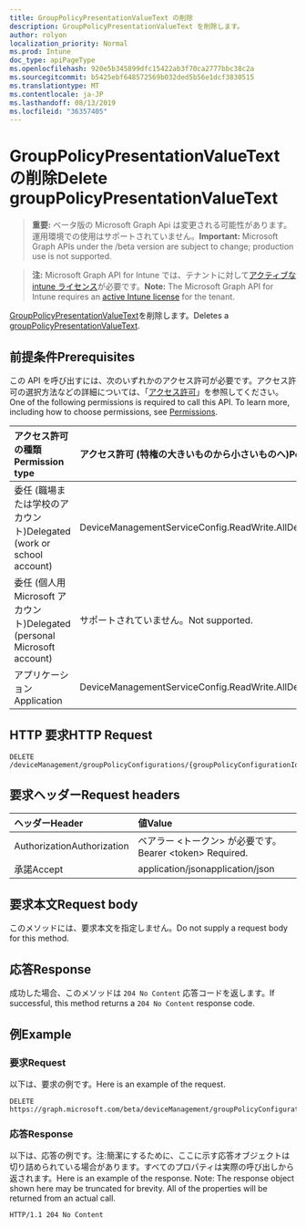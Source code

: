 ```yaml
---
title: GroupPolicyPresentationValueText の削除
description: GroupPolicyPresentationValueText を削除します。
author: rolyon
localization_priority: Normal
ms.prod: Intune
doc_type: apiPageType
ms.openlocfilehash: 920e5b345899dfc15422ab3f70ca2777bbc38c2a
ms.sourcegitcommit: b5425ebf648572569b032ded5b56e1dcf3830515
ms.translationtype: MT
ms.contentlocale: ja-JP
ms.lasthandoff: 08/13/2019
ms.locfileid: "36357405"
---
```

# <a name="delete-grouppolicypresentationvaluetext"></a><span data-ttu-id="2a117-103">GroupPolicyPresentationValueText の削除</span><span class="sxs-lookup"><span data-stu-id="2a117-103">Delete groupPolicyPresentationValueText</span></span>

> <span data-ttu-id="2a117-104">**重要:** ベータ版の Microsoft Graph Api は変更される可能性があります。運用環境での使用はサポートされていません。</span><span class="sxs-lookup"><span data-stu-id="2a117-104">**Important:** Microsoft Graph APIs under the /beta version are subject to change; production use is not supported.</span></span>

> <span data-ttu-id="2a117-105">**注:** Microsoft Graph API for Intune では、テナントに対して[アクティブな intune ライセンス](https://go.microsoft.com/fwlink/?linkid=839381)が必要です。</span><span class="sxs-lookup"><span data-stu-id="2a117-105">**Note:** The Microsoft Graph API for Intune requires an [active Intune license](https://go.microsoft.com/fwlink/?linkid=839381) for the tenant.</span></span>

<span data-ttu-id="2a117-106">[GroupPolicyPresentationValueText](../resources/intune-grouppolicy-grouppolicypresentationvaluetext.md)を削除します。</span><span class="sxs-lookup"><span data-stu-id="2a117-106">Deletes a [groupPolicyPresentationValueText](../resources/intune-grouppolicy-grouppolicypresentationvaluetext.md).</span></span>

## <a name="prerequisites"></a><span data-ttu-id="2a117-107">前提条件</span><span class="sxs-lookup"><span data-stu-id="2a117-107">Prerequisites</span></span>
<span data-ttu-id="2a117-p101">この API を呼び出すには、次のいずれかのアクセス許可が必要です。アクセス許可の選択方法などの詳細については、「[アクセス許可](/graph/permissions-reference)」を参照してください。</span><span class="sxs-lookup"><span data-stu-id="2a117-p101">One of the following permissions is required to call this API. To learn more, including how to choose permissions, see [Permissions](/graph/permissions-reference).</span></span>

|<span data-ttu-id="2a117-110">アクセス許可の種類</span><span class="sxs-lookup"><span data-stu-id="2a117-110">Permission type</span></span>|<span data-ttu-id="2a117-111">アクセス許可 (特権の大きいものから小さいものへ)</span><span class="sxs-lookup"><span data-stu-id="2a117-111">Permissions (from most to least privileged)</span></span>|
|:---|:---|
|<span data-ttu-id="2a117-112">委任 (職場または学校のアカウント)</span><span class="sxs-lookup"><span data-stu-id="2a117-112">Delegated (work or school account)</span></span>|<span data-ttu-id="2a117-113">DeviceManagementServiceConfig.ReadWrite.All</span><span class="sxs-lookup"><span data-stu-id="2a117-113">DeviceManagementServiceConfig.ReadWrite.All</span></span>|
|<span data-ttu-id="2a117-114">委任 (個人用 Microsoft アカウント)</span><span class="sxs-lookup"><span data-stu-id="2a117-114">Delegated (personal Microsoft account)</span></span>|<span data-ttu-id="2a117-115">サポートされていません。</span><span class="sxs-lookup"><span data-stu-id="2a117-115">Not supported.</span></span>|
|<span data-ttu-id="2a117-116">アプリケーション</span><span class="sxs-lookup"><span data-stu-id="2a117-116">Application</span></span>|<span data-ttu-id="2a117-117">DeviceManagementServiceConfig.ReadWrite.All</span><span class="sxs-lookup"><span data-stu-id="2a117-117">DeviceManagementServiceConfig.ReadWrite.All</span></span>|

## <a name="http-request"></a><span data-ttu-id="2a117-118">HTTP 要求</span><span class="sxs-lookup"><span data-stu-id="2a117-118">HTTP Request</span></span>
<!-- {
  "blockType": "ignored"
}
-->
``` http
DELETE /deviceManagement/groupPolicyConfigurations/{groupPolicyConfigurationId}/definitionValues/{groupPolicyDefinitionValueId}/presentationValues/{groupPolicyPresentationValueId}
```

## <a name="request-headers"></a><span data-ttu-id="2a117-119">要求ヘッダー</span><span class="sxs-lookup"><span data-stu-id="2a117-119">Request headers</span></span>
|<span data-ttu-id="2a117-120">ヘッダー</span><span class="sxs-lookup"><span data-stu-id="2a117-120">Header</span></span>|<span data-ttu-id="2a117-121">値</span><span class="sxs-lookup"><span data-stu-id="2a117-121">Value</span></span>|
|:---|:---|
|<span data-ttu-id="2a117-122">Authorization</span><span class="sxs-lookup"><span data-stu-id="2a117-122">Authorization</span></span>|<span data-ttu-id="2a117-123">ベアラー &lt;トークン&gt; が必要です。</span><span class="sxs-lookup"><span data-stu-id="2a117-123">Bearer &lt;token&gt; Required.</span></span>|
|<span data-ttu-id="2a117-124">承諾</span><span class="sxs-lookup"><span data-stu-id="2a117-124">Accept</span></span>|<span data-ttu-id="2a117-125">application/json</span><span class="sxs-lookup"><span data-stu-id="2a117-125">application/json</span></span>|

## <a name="request-body"></a><span data-ttu-id="2a117-126">要求本文</span><span class="sxs-lookup"><span data-stu-id="2a117-126">Request body</span></span>
<span data-ttu-id="2a117-127">このメソッドには、要求本文を指定しません。</span><span class="sxs-lookup"><span data-stu-id="2a117-127">Do not supply a request body for this method.</span></span>

## <a name="response"></a><span data-ttu-id="2a117-128">応答</span><span class="sxs-lookup"><span data-stu-id="2a117-128">Response</span></span>
<span data-ttu-id="2a117-129">成功した場合、このメソッドは `204 No Content` 応答コードを返します。</span><span class="sxs-lookup"><span data-stu-id="2a117-129">If successful, this method returns a `204 No Content` response code.</span></span>

## <a name="example"></a><span data-ttu-id="2a117-130">例</span><span class="sxs-lookup"><span data-stu-id="2a117-130">Example</span></span>

### <a name="request"></a><span data-ttu-id="2a117-131">要求</span><span class="sxs-lookup"><span data-stu-id="2a117-131">Request</span></span>
<span data-ttu-id="2a117-132">以下は、要求の例です。</span><span class="sxs-lookup"><span data-stu-id="2a117-132">Here is an example of the request.</span></span>
``` http
DELETE https://graph.microsoft.com/beta/deviceManagement/groupPolicyConfigurations/{groupPolicyConfigurationId}/definitionValues/{groupPolicyDefinitionValueId}/presentationValues/{groupPolicyPresentationValueId}
```

### <a name="response"></a><span data-ttu-id="2a117-133">応答</span><span class="sxs-lookup"><span data-stu-id="2a117-133">Response</span></span>
<span data-ttu-id="2a117-p102">以下は、応答の例です。注:簡潔にするために、ここに示す応答オブジェクトは切り詰められている場合があります。すべてのプロパティは実際の呼び出しから返されます。</span><span class="sxs-lookup"><span data-stu-id="2a117-p102">Here is an example of the response. Note: The response object shown here may be truncated for brevity. All of the properties will be returned from an actual call.</span></span>
``` http
HTTP/1.1 204 No Content
```






